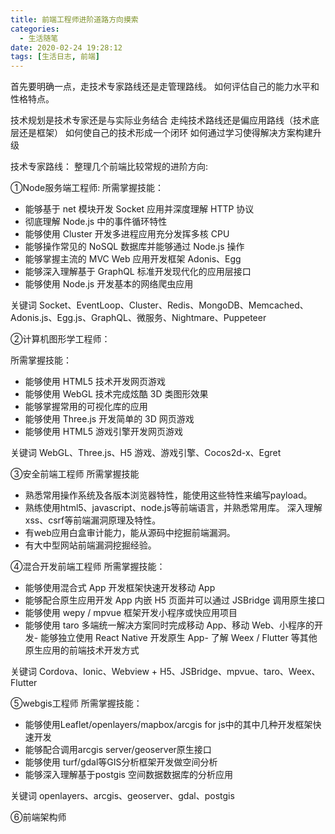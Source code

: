 ```yaml
---
title: 前端工程师进阶道路方向摸索
categories:
  - 生活随笔
date: 2020-02-24 19:28:12
tags: [生活日志, 前端]
---
```


首先要明确一点，走技术专家路线还是走管理路线。
如何评估自己的能力水平和性格特点。

技术规划是技术专家还是与实际业务结合 走纯技术路线还是偏应用路线（技术底层还是框架）
如何使自己的技术形成一个闭环 如何通过学习使得解决方案构建升级

技术专家路线：
整理几个前端比较常规的进阶方向:

①Node服务端工程师:
所需掌握技能：
- 能够基于 net 模块开发 Socket 应用并深度理解 HTTP 协议
- 彻底理解 Node.js 中的事件循环特性
- 能够使用 Cluster 开发多进程应用充分发挥多核 CPU
- 能够操作常见的 NoSQL 数据库并能够通过 Node.js 操作
- 能够掌握主流的 MVC Web 应用开发框架 Adonis、Egg
- 能够深入理解基于 GraphQL 标准开发现代化的应用层接口
- 能够使用 Node.js 开发基本的网络爬虫应用

关键词
Socket、EventLoop、Cluster、Redis、MongoDB、Memcached、Adonis.js、Egg.js、GraphQL、微服务、Nightmare、Puppeteer 

②计算机图形学工程师：

所需掌握技能：
- 能够使用 HTML5 技术开发网页游戏
- 能够使用 WebGL 技术完成炫酷 3D 类图形效果
- 能够掌握常用的可视化库的应用
- 能够使用 Three.js 开发简单的 3D 网页游戏
- 能够使用 HTML5 游戏引擎开发网页游戏

关键词
WebGL、Three.js、H5 游戏、游戏引擎、Cocos2d-x、Egret 

③安全前端工程师
所需掌握技能

- 熟悉常用操作系统及各版本浏览器特性，能使用这些特性来编写payload。
- 熟练使用html5、javascript、node.js等前端语言，并熟悉常用库。
  深入理解xss、csrf等前端漏洞原理及特性。
- 有web应用白盒审计能力，能从源码中挖掘前端漏洞。
- 有大中型网站前端漏洞挖掘经验。

④混合开发前端工程师
所需掌握技能：

- 能够使用混合式 App 开发框架快速开发移动 App
- 能够配合原生应用开发 App 内嵌 H5 页面并可以通过 JSBridge 调用原生接口
- 能够使用 wepy / mpvue 框架开发小程序或快应用项目
- 能够使用 taro 多端统一解决方案同时完成移动 App、移动 Web、小程序的开发- 能够独立使用 React Native 开发原生 App- 了解 Weex / Flutter 等其他原生应用的前端技术开发方式

关键词
Cordova、Ionic、Webview + H5、JSBridge、mpvue、taro、Weex、Flutter

⑤webgis工程师
所需掌握技能：
- 能够使用Leaflet/openlayers/mapbox/arcgis for js中的其中几种开发框架快速开发
- 能够配合调用arcgis server/geoserver原生接口
- 能够使用 turf/gdal等GIS分析框架开发做空间分析
- 能够深入理解基于postgis 空间数据数据库的分析应用

关键词
openlayers、arcgis、geoserver、gdal、postgis 

⑥前端架构师
